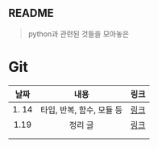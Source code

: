 ## README

> python과 관련된 것들을 모아놓은

# Git

| 날짜  |           내용            |           링크            |
| :---: | :-----------------------: | :-----------------------: |
| 1. 14 | 타입, 반복, 함수, 모듈 등 |  [링크](./Python문법.md)  |
| 1.19  |          정리 글          | [링크](./지금까지정리.md) |
|       |                           |                           |
|       |                           |                           |

